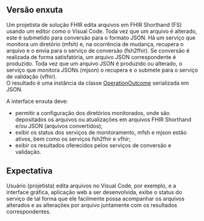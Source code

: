 ## Versão enxuta

Um projetista de solução FHIR
edita arquivos em FHIR Shorthand (FS) usando um editor
como o Visual Code. Toda vez que um arquivo é alterado,
este é submetido para conversão para
o formato JSON. Há um serviço que monitora um diretório (mfsh) e,
na ocorrência de mudança, recupera o arquivo e o envia para
o serviço de conversão (fsh2fhir). Se conversão é realizada de forma 
satisfatória, um arquivo JSON correspondente é produzido.
Toda vez que um arquivo JSON é produzido ou alterado, o serviço que
monitora JSONs (mjson) o recupera e o submete para o serviço de validação (vfhir).  
O resultado é uma instância da classe [OperationOutcome](https://www.hl7.org/fhir/r4/operationoutcome.html)
serializada em JSON. 

A interface enxuta deve:

- permitir a configuração dos diretórios monitorados, onde
são depositados os arquivos ou atualizações em arquivos FHIR Shorthand e/ou JSON (arquivos
convertidos);
- exibir os status dos serviços de monitoramento, mfsh e mjson estão
ativos, bem como os serviços fsh2fhir e vfhir;
- exibir os resultados oferecidos pelos serviços de conversão e validação.

## Expectativa

Usuário (projetista) edita arquivos no Visual Code, por exemplo, e a interface 
gráfica, aplicação web a ser desenvolvida, exibe o status do serviço de tal 
forma que ele facilmente possa acompanhar os arquivos alterados e as alterações por
arquivo juntamente com os resultados correspondentes. 
